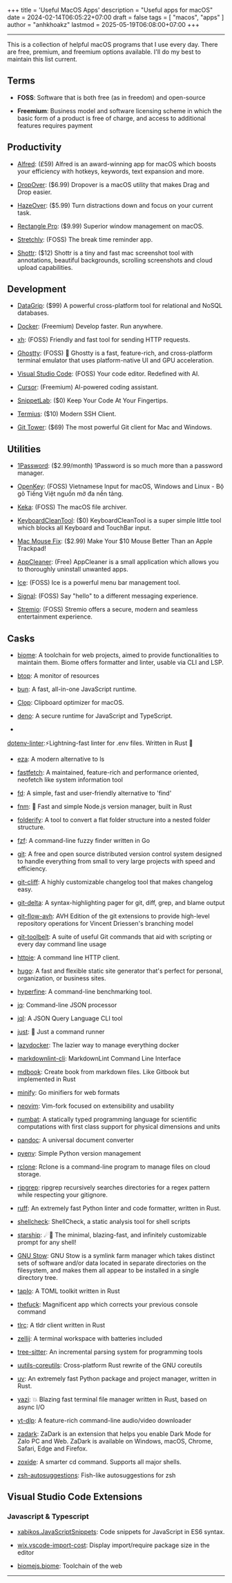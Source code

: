 +++
title = 'Useful MacOS Apps'
description = "Useful apps for macOS"
date = 2024-02-14T06:05:22+07:00
draft = false
tags = [ "macos", "apps" ]
author = "anhkhoakz"
lastmod = 2025-05-19T06:08:00+07:00
+++

---

This is a collection of helpful macOS programs that I use every day. There are
free, premium, and freemium options available. I'll do my best to maintain this
list current.


## Terms


- **FOSS**: Software that is both free (as in freedom) and open-source

- **Freemium**: Business model and software licensing scheme in which the basic
form of a product is free of charge, and access to additional features requires
payment


## Productivity


- [Alfred](https://www.alfredapp.com/): (£59) Alfred is an award-winning app for
macOS which boosts your efficiency with hotkeys, keywords, text expansion and
more.

- [DropOver](https://dropoverapp.com/): ($6.99) Dropover is a macOS utility that
makes Drag and Drop easier.

- [HazeOver](https://hazeover.com/): ($5.99) Turn distractions down and focus on
your current task.

- [Rectangle Pro](https://rectangleapp.com/pro): ($9.99) Superior window
management on macOS.

- [Stretchly](https://github.com/hovancik/stretchly): (FOSS) The break time
reminder app.

- [Shottr](https://shottr.cc/): ($12) Shottr is a tiny and fast mac screenshot
tool with annotations, beautiful backgrounds, scrolling screenshots and cloud
upload capabilities.


## Development


- [DataGrip](https://www.jetbrains.com/datagrip/): ($99) A powerful
cross-platform tool for relational and NoSQL databases.

- [Docker](https://www.docker.com/): (Freemium) Develop faster. Run anywhere.

- [xh](https://github.com/ducaale/xh): (FOSS) Friendly and fast tool for sending
HTTP requests.

- [Ghostty](https://github.com/ghostty-org/ghostty): (FOSS) 👻 Ghostty is a fast,
feature-rich, and cross-platform terminal emulator that uses platform-native UI
and GPU acceleration.

- [Visual Studio Code](https://code.visualstudio.com/): (FOSS) Your code editor.
Redefined with AI.

- [Cursor](https://www.cursor.com/): (Freemium) AI-powered coding assistant.

- [SnippetLab](https://www.renfei.org/snippets-lab/): ($0) Keep Your Code At
Your Fingertips.

- [Termius](https://termius.com/): ($10) Modern SSH Client.

- [Git Tower](https://www.git-tower.com/pricing/mac): ($69) The most powerful
Git client for Mac and Windows.


## Utilities


- [1Password](https://1password.com/): ($2.99/month) 1Password is so much more
than a password manager.

- [OpenKey](https://github.com/tuyenvm/OpenKey): (FOSS) Vietnamese Input for
macOS, Windows and Linux - Bộ gõ Tiếng Việt nguồn mở đa nền tảng.

- [Keka](https://github.com/aonez/Keka): (FOSS) The macOS file archiver.

- [KeyboardCleanTool](https://folivora.ai/keyboardcleantool): ($0)
KeyboardCleanTool is a super simple little tool which blocks all Keyboard and
TouchBar input.

- [Mac Mouse Fix](https://macmousefix.com/): ($2.99) Make Your $10 Mouse Better
Than an Apple Trackpad!

- [AppCleaner](https://freemacsoft.net/appcleaner/): (Free) AppCleaner is a
small application which allows you to thoroughly uninstall unwanted apps.

- [Ice](https://github.com/jordanbaird/Ice): (FOSS) Ice is a powerful menu bar
management tool.

- [Signal](https://signal.org/): (FOSS) Say "hello" to a different messaging
experience.

- [Stremio](https://www.stremio.com/): (FOSS) Stremio offers a secure, modern
and seamless entertainment experience.


## Casks


- [biome](https://github.com/biomejs/biome): A toolchain for web projects, aimed
to provide functionalities to maintain them. Biome offers formatter and linter,
usable via CLI and LSP.

- [btop](https://github.com/aristocratos/btop): A monitor of resources

- [bun](https://bun.sh/): A fast, all-in-one JavaScript runtime.

- [Clop](https://github.com/FuzzyIdeas/Clop): Clipboard optimizer for macOS.

- [deno](https://deno.com/): A secure runtime for JavaScript and TypeScript.

-
[dotenv-linter](https://github.com/dotenv-linter/dotenv-linter):⚡️Lightning-fast
linter for .env files. Written in Rust 🦀

- [eza](https://github.com/eza-community/eza): A modern alternative to ls

- [fastfetch](https://github.com/fastfetch-cli/fastfetch): A maintained,
feature-rich and performance oriented, neofetch like system information tool

- [fd](https://github.com/sharkdp/fd): A simple, fast and user-friendly
alternative to 'find'

- [fnm](https://github.com/Schniz/fnm): 🚀 Fast and simple Node.js version
manager, built in Rust

- [folderify](https://github.com/lindenlab/folderify): A tool to convert a flat
folder structure into a nested folder structure.

- [fzf](https://github.com/junegunn/fzf): A command-line fuzzy finder written in
Go

- [git](https://git-scm.com/): A free and open source distributed version
control system designed to handle everything from small to very large projects
with speed and efficiency.

- [git-cliff](https://github.com/orhun/git-cliff): A highly customizable
changelog tool that makes changelog easy.

- [git-delta](https://github.com/dandavison/delta): A syntax-highlighting pager
for git, diff, grep, and blame output

- [git-flow-avh](https://github.com/petervanderdoes/gitflow-avh): AVH Edition of
the git extensions to provide high-level repository operations for Vincent
Driessen's branching model

- [git-toolbelt](https://github.com/nvie/git-toolbelt/tree/main): A suite of
useful Git commands that aid with scripting or every day command line usage

- [httpie](https://httpie.io/): A command line HTTP client.

- [hugo](https://gohugo.io/): A fast and flexible static site generator that's
perfect for personal, organization, or business sites.

- [hyperfine](https://github.com/sharkdp/hyperfine): A command-line benchmarking
tool.

- [jq](https://github.com/jqlang/jq): Command-line JSON processor

- [jql](https://github.com/yamafaktory/jql): A JSON Query Language CLI tool

- [just](https://github.com/casey/just): 🤖 Just a command runner

- [lazydocker](https://github.com/jesseduffield/lazydocker): The lazier way to
manage everything docker

- [markdownlint-cli](https://github.com/igorshubovych/markdownlint-cli):
MarkdownLint Command Line Interface

- [mdbook](https://github.com/rust-lang/mdBook): Create book from markdown
files. Like Gitbook but implemented in Rust

- [minify](https://github.com/tdewolff/minify): Go minifiers for web formats

- [neovim](https://neovim.io/): Vim-fork focused on extensibility and usability

- [numbat](https://github.com/sharkdp/numbat/tree/master): A statically typed
programming language for scientific computations with first class support for
physical dimensions and units

- [pandoc](https://pandoc.org/): A universal document converter

- [pyenv](https://github.com/pyenv/pyenv): Simple Python version management

- [rclone](https://rclone.org/): Rclone is a command-line program to manage
files on cloud storage.

- [ripgrep](https://github.com/BurntSushi/ripgrep): ripgrep recursively searches
directories for a regex pattern while respecting your gitignore.

- [ruff](https://github.com/astral-sh/ruff): An extremely fast Python linter and
code formatter, written in Rust.

- [shellcheck](https://github.com/koalaman/shellcheck): ShellCheck, a static
analysis tool for shell scripts

- [starship](https://github.com/starship/starship): ☄🌌️ The minimal,
blazing-fast, and infinitely customizable prompt for any shell!

- [GNU Stow](https://www.gnu.org/software/stow/): GNU Stow is a symlink farm
manager which takes distinct sets of software and/or data located in separate
directories on the filesystem, and makes them all appear to be installed in a
single directory tree.

- [taplo](https://github.com/tamasfe/taplo): A TOML toolkit written in Rust

- [thefuck](https://github.com/nvbn/thefuck): Magnificent app which corrects
your previous console command

- [tlrc](https://github.com/tldr-pages/tlrc): A tldr client written in Rust

- [zellij](https://github.com/zellij-org/zellij/): A terminal workspace with
batteries included

- [tree-sitter](https://github.com/tree-sitter/tree-sitter): An incremental
parsing system for programming tools

- [uutils-coreutils](https://github.com/uutils/coreutils): Cross-platform Rust
rewrite of the GNU coreutils

- [uv](https://github.com/astral-sh/uv): An extremely fast Python package and
project manager, written in Rust.

- [yazi](https://github.com/sxyazi/yazi): 💥 Blazing fast terminal file manager
written in Rust, based on async I/O

- [yt-dlp](https://github.com/yt-dlp/yt-dlp): A feature-rich command-line
audio/video downloader

- [zadark](https://github.com/quaric/zadark): ZaDark is an extension that helps
you enable Dark Mode for Zalo PC and Web. ZaDark is available on Windows, macOS,
Chrome, Safari, Edge and Firefox.

- [zoxide](https://github.com/ajeetdsouza/zoxide): A smarter cd command.
Supports all major shells.

- [zsh-autosuggestions](https://github.com/zsh-users/zsh-autosuggestions):
Fish-like autosuggestions for zsh


## Visual Studio Code Extensions


### Javascript & Typescript


- [xabikos.JavaScriptSnippets](https://marketplace.visualstudio.com/items/?itemName=xabikos.JavaScriptSnippets):
Code snippets for JavaScript in ES6 syntax.

- [wix.vscode-import-cost](https://marketplace.visualstudio.com/items/?itemName=wix.vscode-import-cost):
Display import/require package size in the editor

- [biomejs.biome](https://marketplace.visualstudio.com/items/?itemName=biomejs.biome):
Toolchain of the web


---
